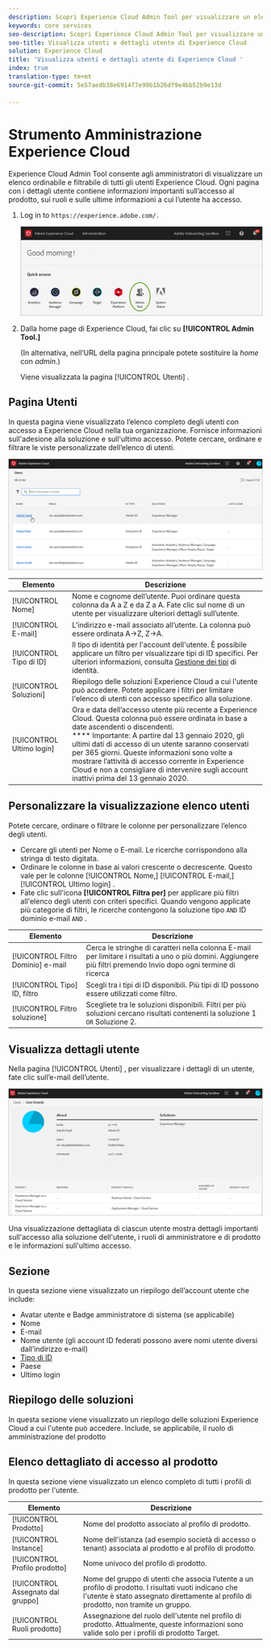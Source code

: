 ```yaml
---
description: Scopri Experience Cloud Admin Tool per visualizzare un elenco ordinabile e filtrabile di tutti gli utenti di Experience Cloud.
keywords: core services
seo-description: Scopri Experience Cloud Admin Tool per visualizzare un elenco ordinabile e filtrabile di tutti gli utenti di Experience Cloud.
seo-title: Visualizza utenti e dettagli utente di Experience Cloud
solution: Experience Cloud
title: 'Visualizza utenti e dettagli utente di Experience Cloud '
index: true
translation-type: tm+mt
source-git-commit: 5e57aedb38e6914f7e99b1b26df9e4bb52b9e13d

---
```



# Strumento Amministrazione Experience Cloud

Experience Cloud Admin Tool consente agli amministratori di visualizzare un elenco ordinabile e filtrabile di tutti gli utenti Experience Cloud. Ogni pagina con i dettagli utente contiene informazioni importanti sull’accesso al prodotto, sui ruoli e sulle ultime informazioni a cui l’utente ha accesso.  

1. Log in to `https://experience.adobe.com/.`

   ![](assets/admin-tool.png)

1. Dalla home page di Experience Cloud, fai clic su **[!UICONTROL Admin Tool.]**

    (In alternativa, nell’URL della pagina principale potete sostituire la _home_ con _admin._)

   Viene visualizzata la pagina [!UICONTROL Utenti] .

## Pagina Utenti

In questa pagina viene visualizzato l’elenco completo degli utenti con accesso a Experience Cloud nella tua organizzazione. Fornisce informazioni sull&#39;adesione alla soluzione e sull&#39;ultimo accesso. Potete cercare, ordinare e filtrare le viste personalizzate dell’elenco di utenti.

![](assets/admin-tool-users.png)

| Elemento | Descrizione |
|---|---|
| [!UICONTROL Nome] | Nome e cognome dell’utente. Puoi ordinare questa colonna da A a Z e da Z a A.  Fate clic sul nome di un utente per visualizzare ulteriori dettagli sull’utente. |
| [!UICONTROL E-mail] | L’indirizzo e-mail associato all’utente. La colonna può essere ordinata A->Z, Z->A. |
| [!UICONTROL Tipo di ID] | Il tipo di identità per l&#39;account dell&#39;utente. È possibile applicare un filtro per visualizzare tipi di ID specifici. Per ulteriori informazioni, consulta [Gestione dei tipi](https://helpx.adobe.com/enterprise/using/identity.html) di identità. |
| [!UICONTROL Soluzioni] | Riepilogo delle soluzioni Experience Cloud a cui l&#39;utente può accedere. Potete applicare i filtri per limitare l&#39;elenco di utenti con accesso specifico alla soluzione. |
| [!UICONTROL Ultimo login] | Ora e data dell’accesso utente più recente a Experience Cloud. Questa colonna può essere ordinata in base a date ascendenti o discendenti. <br> **** Importante: A partire dal 13 gennaio 2020, gli ultimi dati di accesso di un utente saranno conservati per 365 giorni. Queste informazioni sono volte a mostrare l’attività di accesso corrente in Experience Cloud e non a consigliare di intervenire sugli account inattivi prima del 13 gennaio 2020. |

## Personalizzare la visualizzazione elenco utenti

Potete cercare, ordinare o filtrare le colonne per personalizzare l’elenco degli utenti.

* Cercare gli utenti per Nome o E-mail. Le ricerche corrispondono alla stringa di testo digitata.
* Ordinare le colonne in base ai valori crescente o decrescente. Questo vale per le colonne [!UICONTROL Nome,] [!UICONTROL E-mail,] [!UICONTROL Ultimo login] .
* Fate clic sull&#39;icona **[!UICONTROL Filtra per]** per applicare più filtri all&#39;elenco degli utenti con criteri specifici. Quando vengono applicate più categorie di filtri, le ricerche contengono la soluzione tipo `AND` ID dominio e-mail `AND` .

| Elemento | Descrizione |
|---------|----------|
| [!UICONTROL Filtro Dominio] e-mail | Cerca le stringhe di caratteri nella colonna E-mail per limitare i risultati a uno o più domini. Aggiungere più filtri premendo Invio dopo ogni termine di ricerca |
| [!UICONTROL Tipo] ID, filtro | Scegli tra i tipi di ID disponibili. Più tipi di ID possono essere utilizzati come filtro. |
| [!UICONTROL Filtro soluzione] | Scegliete tra le soluzioni disponibili. Filtri per più soluzioni cercano risultati contenenti la soluzione 1 `OR` Soluzione 2. |

## Visualizza dettagli utente

Nella pagina [!UICONTROL Utenti] , per visualizzare i dettagli di un utente, fate clic sull’e-mail dell’utente.

![](assets/admin-tool-user-details.png)

Una visualizzazione dettagliata di ciascun utente mostra dettagli importanti sull&#39;accesso alla soluzione dell&#39;utente, i ruoli di amministratore e di prodotto e le informazioni sull&#39;ultimo accesso.

## Sezione

In questa sezione viene visualizzato un riepilogo dell’account utente che include:

* Avatar utente e Badge amministratore di sistema (se applicabile)
* Nome
* E-mail
* Nome utente (gli account ID federati possono avere nomi utente diversi dall’indirizzo e-mail)
* [Tipo di ID](https://helpx.adobe.com/enterprise/using/identity.html)
* Paese
* Ultimo login

## Riepilogo delle soluzioni

In questa sezione viene visualizzato un riepilogo delle soluzioni Experience Cloud a cui l&#39;utente può accedere. Include, se applicabile, il ruolo di amministrazione del prodotto

## Elenco dettagliato di accesso al prodotto

In questa sezione viene visualizzato un elenco completo di tutti i profili di prodotto per l&#39;utente.

| Elemento | Descrizione |
|---------|----------|
| [!UICONTROL Prodotto] | Nome del prodotto associato al profilo di prodotto. |
| [!UICONTROL Instance] | Nome dell&#39;istanza (ad esempio società di accesso o tenant) associata al prodotto e al profilo di prodotto. |
| [!UICONTROL Profilo prodotto] | Nome univoco del profilo di prodotto. |
| [!UICONTROL Assegnato dal gruppo] | Nome del gruppo di utenti che associa l’utente a un profilo di prodotto. I risultati vuoti indicano che l&#39;utente è stato assegnato direttamente al profilo di prodotto, non tramite un gruppo. |
| [!UICONTROL Ruoli prodotto] | Assegnazione del ruolo dell&#39;utente nel profilo di prodotto. Attualmente, queste informazioni sono valide solo per i profili di prodotto Target. |
